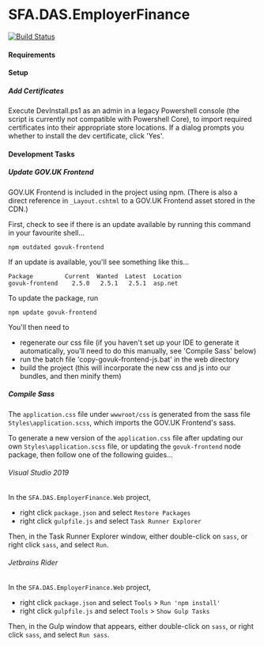 # SFA.DAS.EmployerFinance

[![Build Status](https://sfa-gov-uk.visualstudio.com/Digital%20Apprenticeship%20Service/_apis/build/status/Manage%20Apprenticeships/das-employerfinance?branchName=master)](https://sfa-gov-uk.visualstudio.com/Digital%20Apprenticeship%20Service/_build/latest?definitionId=1212?branchName=master)

#### Requirements

#### Setup

##### Add Certificates

Execute DevInstall.ps1 as an admin in a legacy Powershell console (the script is currently not compatible with Powershell Core), to import required certificates into their appropriate store locations. If a dialog prompts you whether to install the dev certificate, click 'Yes'.

#### Development Tasks
 
##### Update GOV.UK Frontend

GOV.UK Frontend is included in the project using npm. (There is also a direct reference in `_Layout.cshtml` to a GOV.UK Frontend asset stored in the CDN.)

First, check to see if there is an update available by running this command in your favourite shell...

`npm outdated govuk-frontend`

If an update is available, you'll see something like this...

```
Package         Current  Wanted  Latest  Location
govuk-frontend    2.5.0   2.5.1   2.5.1  asp.net
``` 
To update the package, run

`npm update govuk-frontend`

You'll then need to

* regenerate our css file (if you haven't set up your IDE to generate it automatically, you'll need to do this manually, see 'Compile Sass' below)
* run the batch file 'copy-govuk-frontend-js.bat' in the web directory
* build the project (this will incorporate the new css and js into our bundles, and then minify them)

##### Compile Sass

The `application.css` file under `wwwroot/css` is generated from the sass file `Styles\application.scss`, which imports the GOV.UK Frontend's sass.

To generate a new version of the `application.css` file after updating our own `Styles\application.scss` file, or updating the `govuk-frontend` node package, then follow one of the following guides...

###### Visual Studio 2019

In the `SFA.DAS.EmployerFinance.Web` project,

* right click `package.json` and select `Restore Packages`
* right click `gulpfile.js` and select `Task Runner Explorer`

Then, in the Task Runner Explorer window, either double-click on `sass`, or right click `sass`, and select `Run`.

###### Jetbrains Rider

In the `SFA.DAS.EmployerFinance.Web` project,

* right click `package.json` and select `Tools` > `Run 'npm install'`
* right click `gulpfile.js` and select `Tools` > `Show Gulp Tasks`

Then, in the Gulp window that appears, either double-click on `sass`, or right click `sass`, and select `Run sass`.